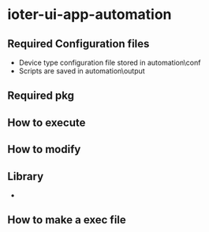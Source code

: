 # ioter-ui-app-automation

## Required Configuration files
- Device type configuration file stored in automation\conf
- Scripts are saved in automation\output

## Required pkg
 
## How to execute


## How to modify


## Library
-

## How to make a exec file

